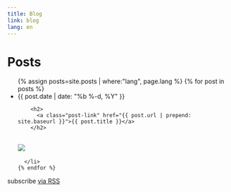 ```yaml
---
title: Blog
link: blog
lang: en
---
```



<div class="home">

  <h1 class="page-heading">Posts</h1>

  <ul class="post-list">
{% assign posts=site.posts | where:"lang", page.lang %}
    {% for post in posts %}
      <li>
        <span class="post-meta">{{ post.date | date: "%b %-d, %Y" }}</span>

        <h2>
          <a class="post-link" href="{{ post.url | prepend: site.baseurl }}">{{ post.title }}</a>
        </h2>

<h2>
<img src="{{post.image}}">
        </h2>




      </li>
    {% endfor %}
  </ul>

  <p class="rss-subscribe">subscribe <a href="{{ "/feed.xml" | prepend: site.baseurl }}">via RSS</a></p>

</div>


